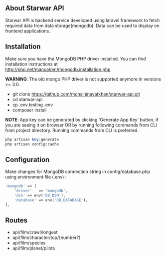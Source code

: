 
## About Starwar API

Starwar API is backend service developed using laravel framework to fetch required data from data storage(mongodb). Data can be used to display on frontend applications.


Installation
------------

Make sure you have the MongoDB PHP driver installed. You can find installation instructions at http://php.net/manual/en/mongodb.installation.php

**WARNING**: The old mongo PHP driver is not supported anymore in versions >= 3.0.

- git clone https://github.com/mohsininayatkhan/starwar-api.git 
- cd starwar-api
- cp .env.testing .env
- composer install 

**NOTE**: App key can be generated by clicking 'Generate App Key' button, if you are seeing it on browser OR by running following commands from CLI from project directory. Running commands from CLI is preferred. 

```php
php artisan key:generate
php artisan config:cache
```

Configuration
-------------
Make changes for MongoDB connection string in config/database.php using environment file (.env) :

```php
'mongodb' => [
    'driver'   => 'mongodb',
    'dsn' => env('DB_DSN'),
    'database' => env('DB_DATABASE'),
],
```

Routes
-------------
- api/film/crawl/longest
- api/film/character/top/{number?}
- api/film/species
- api/film/planet/pilots
